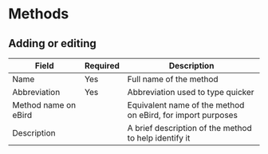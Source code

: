 # Methods

## Adding or editing

Field | Required | Description
--- | --- | ---
Name | Yes | Full name of the method
Abbreviation | Yes | Abbreviation used to type quicker
Method name on eBird | | Equivalent name of the method on eBird, for import purposes
Description | | A brief description of the method to help identify it
